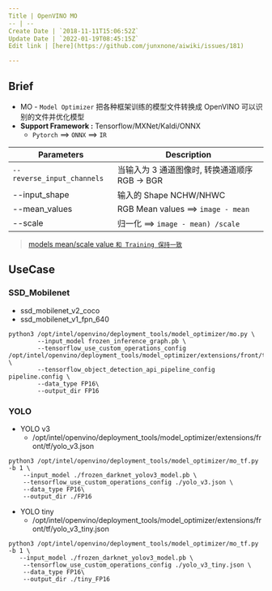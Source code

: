 ```yaml
---
Title | OpenVINO MO
-- | --
Create Date | `2018-11-11T15:06:52Z`
Update Date | `2022-01-19T08:45:15Z`
Edit link | [here](https://github.com/junxnone/aiwiki/issues/181)

---
```

## Brief
- MO - `Model Optimizer` 把各种框架训练的模型文件转换成 OpenVINO 可以识别的文件并优化模型
- **Support Framework :** Tensorflow/MXNet/Kaldi/ONNX
  - `Pytorch` ==> `ONNX` ==> `IR`


Parameters | Description
-- | --
`--reverse_input_channels` |   当输入为 3 通道图像时, 转换通道顺序 RGB -> BGR
--input_shape | 输入的 Shape NCHW/NHWC
--mean_values | RGB Mean values ==> `image - mean`
--scale | 归一化  ==> `image - mean) /scale`
> [models mean/scale value `和 Training 保持一致`](https://docs.openvinotoolkit.org/latest/_docs_MO_DG_prepare_model_convert_model_Convert_Model_From_TensorFlow.html)

## UseCase

### SSD_Mobilenet 
- ssd_mobilenet_v2_coco
- ssd_mobilenet_v1_fpn_640

```
python3 /opt/intel/openvino/deployment_tools/model_optimizer/mo.py \
        --input_model frozen_inference_graph.pb \
        --tensorflow_use_custom_operations_config /opt/intel/openvino/deployment_tools/model_optimizer/extensions/front/tf/ssd_v2_support.json \
        --tensorflow_object_detection_api_pipeline_config pipeline.config \
        --data_type FP16\
        --output_dir FP16
```

###  YOLO

- YOLO v3
  - /opt/intel/openvino/deployment_tools/model_optimizer/extensions/front/tf/yolo_v3.json
```
python3 /opt/intel/openvino/deployment_tools/model_optimizer/mo_tf.py -b 1 \
    --input_model ./frozen_darknet_yolov3_model.pb \
    --tensorflow_use_custom_operations_config ./yolo_v3.json \
    --data_type FP16\
    --output_dir ./FP16
```
- YOLO tiny 
  - /opt/intel/openvino/deployment_tools/model_optimizer/extensions/front/tf/yolo_v3_tiny.json
```
python3 /opt/intel/openvino/deployment_tools/model_optimizer/mo_tf.py -b 1 \
   --input_model ./frozen_darknet_yolov3_model.pb \
    --tensorflow_use_custom_operations_config ./yolo_v3_tiny.json \
    --data_type FP16\
    --output_dir ./tiny_FP16
```


